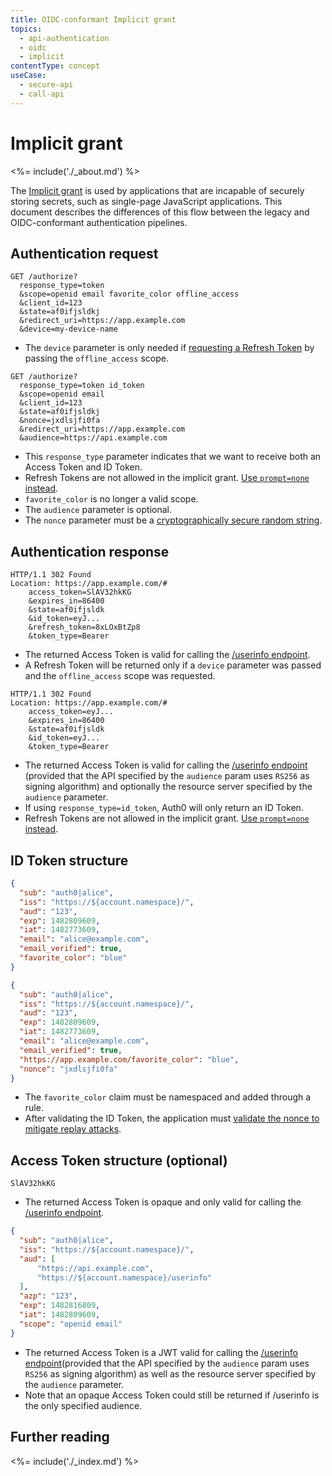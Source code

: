 ```yaml
---
title: OIDC-conformant Implicit grant
topics:
  - api-authentication
  - oidc
  - implicit
contentType: concept
useCase:
  - secure-api
  - call-api
---
```


# Implicit grant

<%= include('./_about.md') %>

The [Implicit grant](/api-auth/grant/implicit) is used by applications that are incapable of securely storing secrets, such as single-page JavaScript applications.
This document describes the differences of this flow between the legacy and OIDC-conformant authentication pipelines.

## Authentication request

<code-block>
  <code-block-tab data-title="Legacy">

  ```text
  GET /authorize?
    response_type=token
    &scope=openid email favorite_color offline_access
    &client_id=123
    &state=af0ifjsldkj
    &redirect_uri=https://app.example.com
    &device=my-device-name
  ```

  - The `device` parameter is only needed if [requesting a Refresh Token](/tokens/refresh-token) by passing the `offline_access` scope.

  </code-block-tab>
  <code-block-tab data-title="OIDC-conformant">

  ```text
  GET /authorize?
    response_type=token id_token
    &scope=openid email
    &client_id=123
    &state=af0ifjsldkj
    &nonce=jxdlsjfi0fa
    &redirect_uri=https://app.example.com
    &audience=https://api.example.com
  ```

  - This `response_type` parameter indicates that we want to receive both an Access Token and ID Token.
  - Refresh Tokens are not allowed in the implicit grant. [Use `prompt=none` instead](/api-auth/tutorials/silent-authentication).
  - `favorite_color` is no longer a valid scope.
  - The `audience` parameter is optional.
  - The `nonce` parameter must be a [cryptographically secure random string](/api-auth/tutorials/nonce).

  </code-block-tab>
</code-block>

## Authentication response

<code-block>
  <code-block-tab data-title="Legacy">

  ```text
  HTTP/1.1 302 Found
  Location: https://app.example.com/#
      access_token=SlAV32hkKG
      &expires_in=86400
      &state=af0ifjsldk
      &id_token=eyJ...
      &refresh_token=8xLOxBtZp8
      &token_type=Bearer
  ```

  - The returned Access Token is valid for calling the [/userinfo endpoint](/api/authentication#get-user-info).
  - A Refresh Token will be returned only if a `device` parameter was passed and the `offline_access` scope was requested.

  </code-block-tab>
  <code-block-tab data-title="OIDC-conformant">

  ```text
  HTTP/1.1 302 Found
  Location: https://app.example.com/#
      access_token=eyJ...
      &expires_in=86400
      &state=af0ifjsldk
      &id_token=eyJ...
      &token_type=Bearer
  ```

  - The returned Access Token is valid for calling the [/userinfo endpoint](/api/authentication#get-user-info) (provided that the API specified by the `audience` param uses `RS256` as signing algorithm) and optionally the resource server specified by the `audience` parameter.
  - If using `response_type=id_token`, Auth0 will only return an ID Token.
  - Refresh Tokens are not allowed in the implicit grant. [Use `prompt=none` instead](/api-auth/tutorials/silent-authentication).

  </code-block-tab>
</code-block>

## ID Token structure

<code-block>
  <code-block-tab data-title="Legacy">

  ```json
  {
    "sub": "auth0|alice",
    "iss": "https://${account.namespace}/",
    "aud": "123",
    "exp": 1482809609,
    "iat": 1482773609,
    "email": "alice@example.com",
    "email_verified": true,
    "favorite_color": "blue"
  }
  ```

  </code-block-tab>
  <code-block-tab data-title="OIDC-conformant">

  ```json
  {
    "sub": "auth0|alice",
    "iss": "https://${account.namespace}/",
    "aud": "123",
    "exp": 1482809609,
    "iat": 1482773609,
    "email": "alice@example.com",
    "email_verified": true,
    "https://app.example.com/favorite_color": "blue",
    "nonce": "jxdlsjfi0fa"
  }
  ```

  - The `favorite_color` claim must be namespaced and added through a rule.
  - After validating the ID Token, the application must [validate the nonce to mitigate replay attacks](/api-auth/tutorials/nonce).

  </code-block-tab>
</code-block>

## Access Token structure (optional)

<code-block>
  <code-block-tab data-title="Legacy">

  ```text
  SlAV32hkKG
  ```

  - The returned Access Token is opaque and only valid for calling the [/userinfo endpoint](/api/authentication#get-user-info).

  </code-block-tab>
  <code-block-tab data-title="OIDC-conformant">

  ```json
  {
    "sub": "auth0|alice",
    "iss": "https://${account.namespace}/",
    "aud": [
        "https://api.example.com",
        "https://${account.namespace}/userinfo"
    ],
    "azp": "123",
    "exp": 1482816809,
    "iat": 1482809609,
    "scope": "openid email"
  }
  ```

  - The returned Access Token is a JWT valid for calling the [/userinfo endpoint](/api/authentication#get-user-info)(provided that the API specified by the `audience` param uses `RS256` as signing algorithm) as well as the resource server specified by the `audience` parameter.
  - Note that an opaque Access Token could still be returned if /userinfo is the only specified audience.

  </code-block-tab>
</code-block>

## Further reading

<%= include('./_index.md') %>
